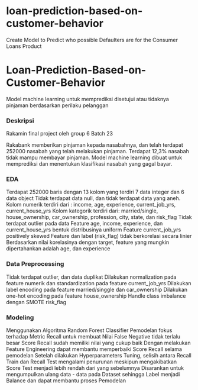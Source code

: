 # loan-prediction-based-on-customer-behavior
Create Model to Predict who possible Defaulters are for the Consumer Loans Product

# Loan-Prediction-Based-on-Customer-Behavior

Model machine learning untuk memprediksi disetujui atau tidaknya pinjaman berdasarkan perilaku pelanggan

### Deskripsi
Rakamin final project oleh group 6 Batch 23

Rakabank memberikan pinjaman kepada nasabahnya, dan telah terdapat 252000 nasabah yang telah melakukan pinjaman. Terdapat 12,3% nasabah tidak mampu membayar pinjaman.
Model machine learning dibuat untuk memprediksi dan menentukan klasifikasi nasabah yang gagal bayar.

### EDA
Terdapat 252000 baris dengan 13 kolom yang terdiri 7 data integer dan 6 data object
Tidak terdapat data null, dan tidak terdapat data yang aneh.
Kolom numerik terdiri dari : income, age, experience, current_job_yrs, current_house_yrs 
Kolom kategorik terdiri dari: married/single, house_ownership, car_ownership, profession, city, state, dan risk_flag
Tidak terdapat outlier pada data
Feature age, income, experience, dan current_house_yrs bentuk distribusinya uniform
Feature current_job_yrs positively skewed
Feature dan label (risk_flag) tidak berkorelasi secara linier
Berdasarkan nilai korelasinya dengan target, feature yang mungkin dipertahankan adalah age, dan experience

### Data Preprocessing
Tidak terdapat outlier, dan data duplikat
Dilakukan normalization pada feature numerik dan standardization pada feature current_job_yrs
Dilakukan label encoding pada feature married/singgle dan car_ownership
Dilakukan one-hot encoding pada feature house_ownership
Handle class imbalance dengan SMOTE risk_flag

### Modeling
Menggunakan Algoritma Random Forest Classifier
Pemodelan fokus terhadap Metric Recall untuk membuat Nilai False Negative tidak terlalu besar
Score Recall sudah memiliki nilai yang cukup baik 
Dengan melakukan Feature Engineering dapat membantu memperbaiki Score Recall selama pemodelan
Setelah dilakukan Hyperparameters Tuning, selisih antara Recall Train dan Recall Test mengalami penurunan meskipun mengakibatkan Score Test menjadi lebih rendah dari yang sebelumnya
Disarankan untuk mengumpulkan ulang data - data pada Dataset sehingga Label menjadi Balance dan dapat membantu proses Pemodelan
